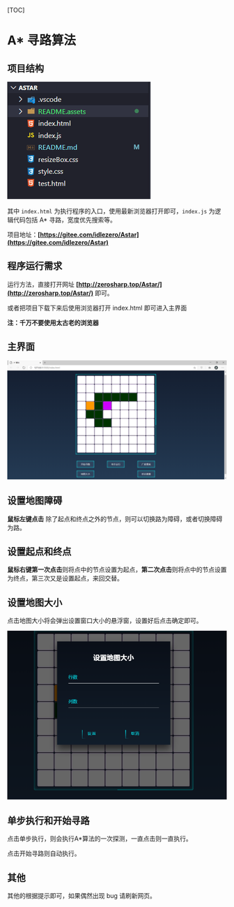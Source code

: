 [TOC]

# A* 寻路算法

## 项目结构

![image-20201206232756157](README.assets/image-20201206232756157.png)



其中 `index.html` 为执行程序的入口，使用最新浏览器打开即可，`index.js` 为逻辑代码包括 A* 寻路，宽度优先搜索等。

项目地址：**[https://gitee.com/idlezero/Astar](https://gitee.com/idlezero/Astar)**



## 程序运行需求

运行方法，直接打开网址 **[http://zerosharp.top/Astar/](http://zerosharp.top/Astar/)** 即可。

或者把项目下载下来后使用浏览器打开 index.html 即可进入主界面

 **注：千万不要使用太古老的浏览器** 


## 主界面

![image-20201206232827382](README.assets/image-20201206232827382.png)



## 设置地图障碍

**鼠标左键点击** 除了起点和终点之外的节点，则可以切换路为障碍，或者切换障碍为路。



## 设置起点和终点

**鼠标右键第一次点击**则将点中的节点设置为起点，**第二次点击**则将点中的节点设置为终点，第三次又是设置起点，来回交替。



## 设置地图大小

点击地图大小将会弹出设置窗口大小的悬浮窗，设置好后点击确定即可。



![image-20201206233553230](README.assets/image-20201206233553230.png)



## 单步执行和开始寻路

点击单步执行，则会执行A*算法的一次探测，一直点击则一直执行。

点击开始寻路则自动执行。



## 其他

其他的根据提示即可，如果偶然出现 bug 请刷新网页。